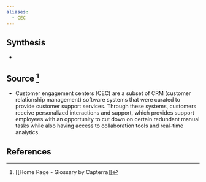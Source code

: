 ```yaml
---
aliases:
  - CEC
---
```

## Synthesis
- 
## Source [^1]
- Customer engagement centers (CEC) are a subset of CRM (customer relationship management) software systems that were curated to provide customer support services. Through these systems, customers receive personalized interactions and support, which provides support employees with an opportunity to cut down on certain redundant manual tasks while also having access to collaboration tools and real-time analytics.
## References

[^1]: [[Home Page - Glossary by Capterra]]